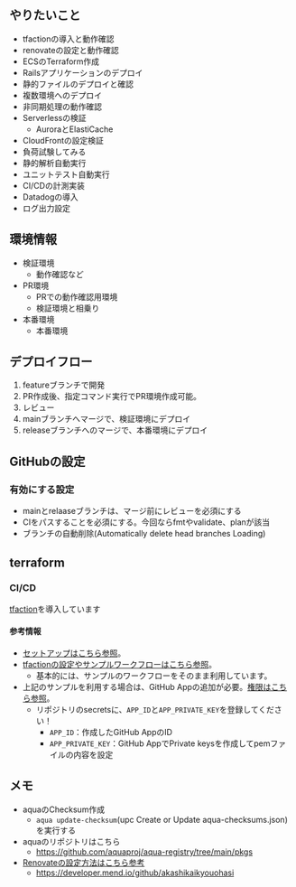 
## やりたいこと
- tfactionの導入と動作確認
- renovateの設定と動作確認
- ECSのTerraform作成
- Railsアプリケーションのデプロイ
- 静的ファイルのデプロイと確認
- 複数環境へのデプロイ
- 非同期処理の動作確認
- Serverlessの検証
    - AuroraとElastiCache
- CloudFrontの設定検証
- 負荷試験してみる
- 静的解析自動実行
- ユニットテスト自動実行
- CI/CDの計測実装
- Datadogの導入
- ログ出力設定

## 環境情報
- 検証環境
    - 動作確認など
- PR環境
    - PRでの動作確認用環境
    - 検証環境と相乗り
- 本番環境
    - 本番環境

## デプロイフロー
1. featureブランチで開発
1. PR作成後、指定コマンド実行でPR環境作成可能。
1. レビュー
1. mainブランチへマージで、検証環境にデプロイ
1. releaseブランチへのマージで、本番環境にデプロイ

## GitHubの設定
### 有効にする設定
- mainとrelaaseブランチは、マージ前にレビューを必須にする
- CIをパスすることを必須にする。今回ならfmtやvalidate、planが該当
- ブランチの自動削除(Automatically delete head branches Loading)

## terraform
### CI/CD
[tfaction](https://suzuki-shunsuke.github.io/tfaction/docs/)を導入しています

#### 参考情報
- [セットアップはこちら参照](https://suzuki-shunsuke.github.io/tfaction/docs/config/setup)。
- [tfactionの設定やサンプルワークフローはこちら参照](https://github.com/suzuki-shunsuke/tfaction-example)。
    - 基本的には、サンプルのワークフローをそのまま利用しています。
- 上記のサンプルを利用する場合は、GitHub Appの追加が必要。[権限はこちら参照](https://suzuki-shunsuke.github.io/tfaction/docs/config/github-token)。
    - リポジトリのsecretsに、`APP_ID`と`APP_PRIVATE_KEY`を登録してください！
        - `APP_ID`：作成したGitHub AppのID
        - `APP_PRIVATE_KEY`：GitHub AppでPrivate keysを作成してpemファイルの内容を設定


## メモ
- aquaのChecksum作成
    - `aqua update-checksum`(upc   Create or Update aqua-checksums.json) を実行する
- aquaのリポジトリはこちら
    - https://github.com/aquaproj/aqua-registry/tree/main/pkgs
- [Renovateの設定方法はこちら参考](https://qiita.com/ksh-fthr/items/40732b6396f36c62bea2)
    - https://developer.mend.io/github/akashikaikyouohasi
